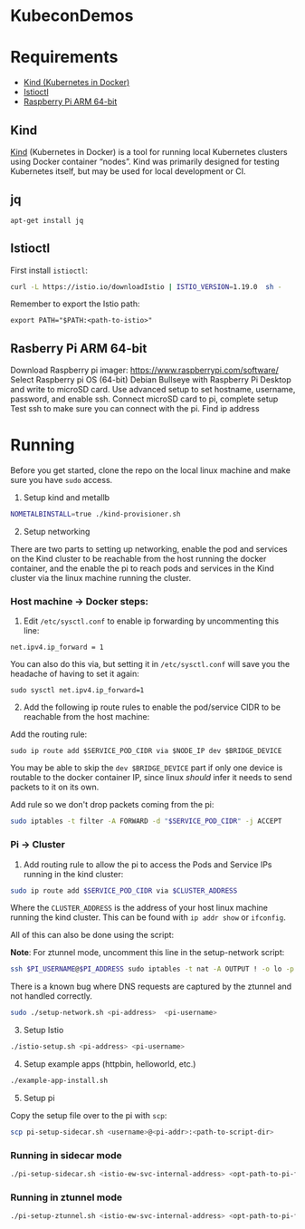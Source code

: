 # KubeconDemos

# Requirements 

- [Kind (Kubernetes in Docker)](#kind)
- [Istioctl](#istioctl)
- [Raspberry Pi ARM 64-bit](#pi)

## Kind
[Kind](https://kind.sigs.k8s.io/) (Kubernetes in Docker) is a tool for running local Kubernetes clusters using Docker container “nodes”.  Kind was primarily designed for testing Kubernetes itself, but may be used for local development or CI.

## jq 

``` 
apt-get install jq
```

## Istioctl

First install `istioctl`:

```bash
curl -L https://istio.io/downloadIstio | ISTIO_VERSION=1.19.0  sh -
```

Remember to export the Istio path:
``` 
export PATH="$PATH:<path-to-istio>"
```

## Rasberry Pi ARM 64-bit

Download Raspberry pi imager: https://www.raspberrypi.com/software/
Select Raspberry pi OS (64-bit) Debian Bullseye with Raspberry Pi Desktop and write to microSD card. Use advanced setup to set hostname, username, password, and enable ssh.
Connect microSD card to pi, complete setup
Test ssh to make sure you can connect with the pi. Find ip address


# Running

Before you get started, clone the repo on the local linux machine and make sure you have `sudo` access.

1. Setup kind and metallb 

```bash
NOMETALBINSTALL=true ./kind-provisioner.sh
```

2. Setup networking

There are two parts to setting up networking, enable the pod and services on the Kind cluster to be reachable from the host running the docker container, and the enable the pi to reach pods and services in the Kind cluster via the linux machine running the cluster. 

### Host machine -> Docker steps:

1. Edit `/etc/sysctl.conf` to enable ip forwarding by uncommenting this line: 
``` 
net.ipv4.ip_forward = 1
```

You can also do this via, but setting it in `/etc/sysctl.conf` will save you the headache of having to set it again: 
``` 
sudo sysctl net.ipv4.ip_forward=1
```

2. Add the following ip route rules to enable the pod/service CIDR to be reachable from the host machine:

Add the routing rule:
``` 
sudo ip route add $SERVICE_POD_CIDR via $NODE_IP dev $BRIDGE_DEVICE
```

You may be able to skip the `dev $BRIDGE_DEVICE` part if only one device is routable to the docker container IP, since linux *should* infer it needs to send packets to it on its own.

Add rule so we don't drop packets coming from the pi: 
```bash
sudo iptables -t filter -A FORWARD -d "$SERVICE_POD_CIDR" -j ACCEPT
```

### Pi -> Cluster 

1. Add routing rule to allow the pi to access the Pods and Service IPs running in the kind cluster: 

```bash
sudo ip route add $SERVICE_POD_CIDR via $CLUSTER_ADDRESS
```

Where the `CLUSTER_ADDRESS` is the address of your host linux machine running the kind cluster. This can be found with `ip addr show` or `ifconfig`.

All of this can also be done using the script:

**Note**: For ztunnel mode, uncomment this line in the setup-network script:
```bash 
ssh $PI_USERNAME@$PI_ADDRESS sudo iptables -t nat -A OUTPUT ! -o lo -p udp -m udp --dport 53 -m owner ! --uid-owner 999 -j DNAT --to-destination $PI_ADDRESS:15053
```
There is a known bug where DNS requests are captured by the ztunnel and not handled correctly. 

```bash
sudo ./setup-network.sh <pi-address>  <pi-username>
```

3. Setup Istio 

```bash
./istio-setup.sh <pi-address> <pi-username>
```

4. Setup example apps (httpbin, helloworld, etc.)

```bash
./example-app-install.sh
```

5. Setup pi 

Copy the setup file over to the pi with `scp`:

```bash
scp pi-setup-sidecar.sh <username>@<pi-addr>:<path-to-script-dir>
```

### Running in sidecar mode

```bash 
./pi-setup-sidecar.sh <istio-ew-svc-internal-address> <opt-path-to-pi-files>
```

### Running in ztunnel mode


```bash 
./pi-setup-ztunnel.sh <istio-ew-svc-internal-address> <opt-path-to-pi-files>
```